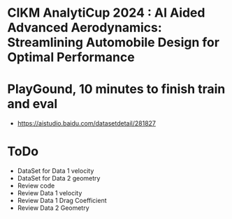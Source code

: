 # CIKM AnalytiCup 2024 : AI Aided Advanced Aerodynamics: Streamlining Automobile Design for Optimal Performance 

# PlayGound, 10 minutes to finish train and eval
- https://aistudio.baidu.com/datasetdetail/281827

# ToDo
- DataSet for Data 1 velocity
- DataSet for Data 2 geometry
- Review code
- Review Data 1 velocity
- Review Data 1 Drag Coefficient
- Review Data 2 Geometry

